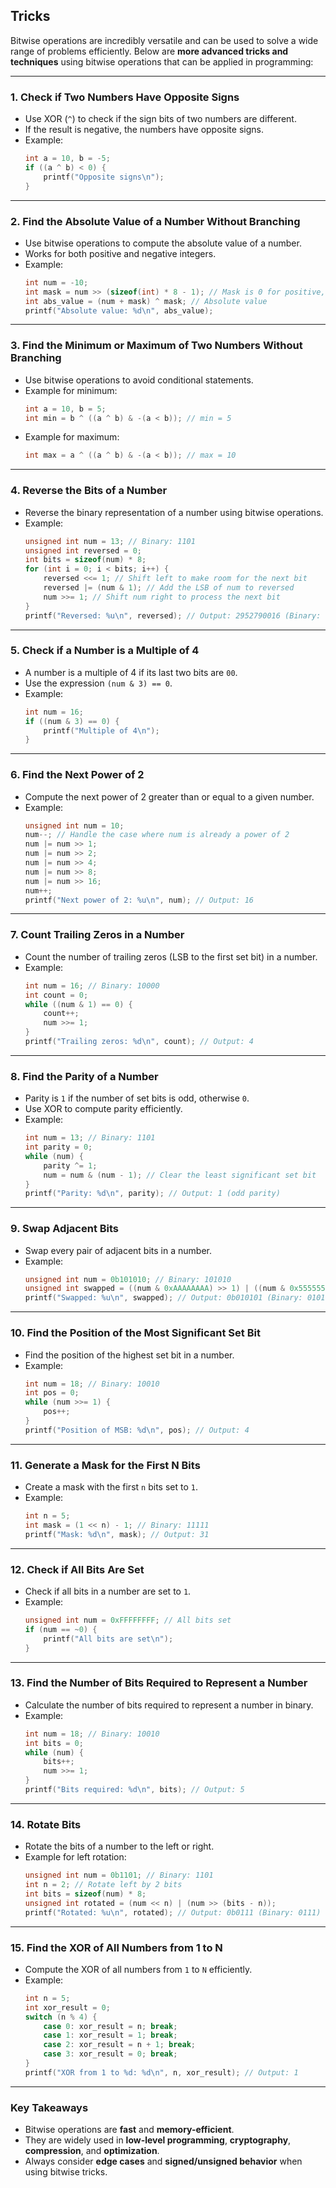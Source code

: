 ## Tricks
 Bitwise operations are incredibly versatile and can be used to solve a wide range of problems efficiently. Below are **more advanced tricks and techniques** using bitwise operations that can be applied in programming:

---

### **1. Check if Two Numbers Have Opposite Signs**
   - Use XOR (`^`) to check if the sign bits of two numbers are different.
   - If the result is negative, the numbers have opposite signs.
   - Example:
     ```c
     int a = 10, b = -5;
     if ((a ^ b) < 0) {
         printf("Opposite signs\n");
     }
     ```

---

### **2. Find the Absolute Value of a Number Without Branching**
   - Use bitwise operations to compute the absolute value of a number.
   - Works for both positive and negative integers.
   - Example:
     ```c
     int num = -10;
     int mask = num >> (sizeof(int) * 8 - 1); // Mask is 0 for positive, -1 for negative
     int abs_value = (num + mask) ^ mask; // Absolute value
     printf("Absolute value: %d\n", abs_value);
     ```

---

### **3. Find the Minimum or Maximum of Two Numbers Without Branching**
   - Use bitwise operations to avoid conditional statements.
   - Example for minimum:
     ```c
     int a = 10, b = 5;
     int min = b ^ ((a ^ b) & -(a < b)); // min = 5
     ```
   - Example for maximum:
     ```c
     int max = a ^ ((a ^ b) & -(a < b)); // max = 10
     ```

---

### **4. Reverse the Bits of a Number**
   - Reverse the binary representation of a number using bitwise operations.
   - Example:
     ```c
     unsigned int num = 13; // Binary: 1101
     unsigned int reversed = 0;
     int bits = sizeof(num) * 8;
     for (int i = 0; i < bits; i++) {
         reversed <<= 1; // Shift left to make room for the next bit
         reversed |= (num & 1); // Add the LSB of num to reversed
         num >>= 1; // Shift num right to process the next bit
     }
     printf("Reversed: %u\n", reversed); // Output: 2952790016 (Binary: 10110000000000000000000000000000)
     ```

---

### **5. Check if a Number is a Multiple of 4**
   - A number is a multiple of 4 if its last two bits are `00`.
   - Use the expression `(num & 3) == 0`.
   - Example:
     ```c
     int num = 16;
     if ((num & 3) == 0) {
         printf("Multiple of 4\n");
     }
     ```

---

### **6. Find the Next Power of 2**
   - Compute the next power of 2 greater than or equal to a given number.
   - Example:
     ```c
     unsigned int num = 10;
     num--; // Handle the case where num is already a power of 2
     num |= num >> 1;
     num |= num >> 2;
     num |= num >> 4;
     num |= num >> 8;
     num |= num >> 16;
     num++;
     printf("Next power of 2: %u\n", num); // Output: 16
     ```

---

### **7. Count Trailing Zeros in a Number**
   - Count the number of trailing zeros (LSB to the first set bit) in a number.
   - Example:
     ```c
     int num = 16; // Binary: 10000
     int count = 0;
     while ((num & 1) == 0) {
         count++;
         num >>= 1;
     }
     printf("Trailing zeros: %d\n", count); // Output: 4
     ```

---

### **8. Find the Parity of a Number**
   - Parity is `1` if the number of set bits is odd, otherwise `0`.
   - Use XOR to compute parity efficiently.
   - Example:
     ```c
     int num = 13; // Binary: 1101
     int parity = 0;
     while (num) {
         parity ^= 1;
         num = num & (num - 1); // Clear the least significant set bit
     }
     printf("Parity: %d\n", parity); // Output: 1 (odd parity)
     ```

---

### **9. Swap Adjacent Bits**
   - Swap every pair of adjacent bits in a number.
   - Example:
     ```c
     unsigned int num = 0b101010; // Binary: 101010
     unsigned int swapped = ((num & 0xAAAAAAAA) >> 1) | ((num & 0x55555555) << 1);
     printf("Swapped: %u\n", swapped); // Output: 0b010101 (Binary: 010101)
     ```

---

### **10. Find the Position of the Most Significant Set Bit**
   - Find the position of the highest set bit in a number.
   - Example:
     ```c
     int num = 18; // Binary: 10010
     int pos = 0;
     while (num >>= 1) {
         pos++;
     }
     printf("Position of MSB: %d\n", pos); // Output: 4
     ```

---

### **11. Generate a Mask for the First N Bits**
   - Create a mask with the first `n` bits set to `1`.
   - Example:
     ```c
     int n = 5;
     int mask = (1 << n) - 1; // Binary: 11111
     printf("Mask: %d\n", mask); // Output: 31
     ```

---

### **12. Check if All Bits Are Set**
   - Check if all bits in a number are set to `1`.
   - Example:
     ```c
     unsigned int num = 0xFFFFFFFF; // All bits set
     if (num == ~0) {
         printf("All bits are set\n");
     }
     ```

---

### **13. Find the Number of Bits Required to Represent a Number**
   - Calculate the number of bits required to represent a number in binary.
   - Example:
     ```c
     int num = 18; // Binary: 10010
     int bits = 0;
     while (num) {
         bits++;
         num >>= 1;
     }
     printf("Bits required: %d\n", bits); // Output: 5
     ```

---

### **14. Rotate Bits**
   - Rotate the bits of a number to the left or right.
   - Example for left rotation:
     ```c
     unsigned int num = 0b1101; // Binary: 1101
     int n = 2; // Rotate left by 2 bits
     int bits = sizeof(num) * 8;
     unsigned int rotated = (num << n) | (num >> (bits - n));
     printf("Rotated: %u\n", rotated); // Output: 0b0111 (Binary: 0111)
     ```

---

### **15. Find the XOR of All Numbers from 1 to N**
   - Compute the XOR of all numbers from `1` to `N` efficiently.
   - Example:
     ```c
     int n = 5;
     int xor_result = 0;
     switch (n % 4) {
         case 0: xor_result = n; break;
         case 1: xor_result = 1; break;
         case 2: xor_result = n + 1; break;
         case 3: xor_result = 0; break;
     }
     printf("XOR from 1 to %d: %d\n", n, xor_result); // Output: 1
     ```

---

### **Key Takeaways**
- Bitwise operations are **fast** and **memory-efficient**.
- They are widely used in **low-level programming**, **cryptography**, **compression**, and **optimization**.
- Always consider **edge cases** and **signed/unsigned behavior** when using bitwise tricks.
